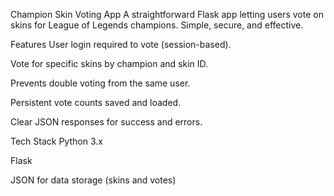 Champion Skin Voting App
A straightforward Flask app letting users vote on skins for League of Legends champions. Simple, secure, and effective.

Features
User login required to vote (session-based).

Vote for specific skins by champion and skin ID.

Prevents double voting from the same user.

Persistent vote counts saved and loaded.

Clear JSON responses for success and errors.

Tech Stack
Python 3.x

Flask

JSON for data storage (skins and votes)
